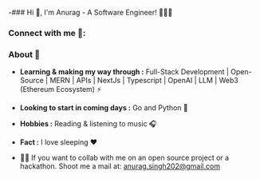 -### Hi 👋, I'm Anurag  - A Software Engineer! 👩🏾‍💻



<h3 align="left">Connect with me 📲:</h3>
<p align="left">
<a href="https://twitter.com/im_anurag24" target="blank"></a>
<a href="https://www.linkedin.com/in/anuragsingh202" target="blank"></a>

</p>

### About 🌷

-  **Learning & making my way through :** Full-Stack Development | Open-Source | MERN | APIs | NextJs | Typescript | OpenAI | LLM | Web3 (Ethereum Ecosystem)  :zap:
-   **Looking to start in coming days :** Go and Python 🐞
-  **Hobbies :** Reading & listening to music :headphones:
-  **Fact :** I love sleeping :heart:







- 👯‍♀️ If you want to collab with me on an open source project or a hackathon. Shoot me a mail at: anurag.singh202@gmail.com



<!---
AnuragS202/AnuragS202 is a ✨ special ✨ repository because its `README.md` (this file) appears on your GitHub profile.
You can click the Preview link to take a look at your changes.
--->
